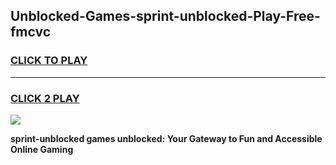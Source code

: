
## Unblocked-Games-sprint-unblocked-Play-Free-fmcvc
<h3>
<a href="https://premium76.site?title=sprint-unblocked&ref=23A">CLICK TO PLAY</a></h3>
<hr>

<h3>
<a href="https://premium76.site?title=sprint-unblocked&ref=23A">CLICK 2 PLAY</a>
  
</h3>

<a href="https://premium76.site?title=sprint-unblocked&ref=23A"><img src="https://clearcache.store/games.png"></a>


**sprint-unblocked games unblocked: Your Gateway to Fun and Accessible Online Gaming**

